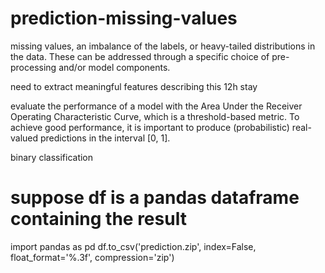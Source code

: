 # prediction-missing-values

missing values, an imbalance of the labels, or heavy-tailed distributions in the data. These can be addressed through a specific choice of pre-processing and/or model components.

need to extract meaningful features describing this 12h stay

evaluate the performance of a model with the Area Under the Receiver Operating Characteristic Curve, which is a threshold-based metric. To achieve good performance, it is important to produce (probabilistic) real-valued predictions in the interval [0, 1].

binary classification



# suppose df is a pandas dataframe containing the result
import pandas as pd
df.to_csv('prediction.zip', index=False, float_format='%.3f', compression='zip')
